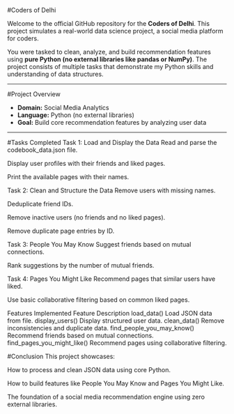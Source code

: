 #Coders of Delhi

Welcome to the official GitHub repository for the **Coders of Delhi**. This project simulates a real-world data science project, a social media platform for coders.

You were tasked to clean, analyze, and build recommendation features using **pure Python (no external libraries like pandas or NumPy)**. The project consists of multiple tasks that demonstrate my Python skills and understanding of data structures.

---

#Project Overview

- **Domain:** Social Media Analytics
- **Language:** Python (no external libraries)
- **Goal:** Build core recommendation features by analyzing user data

---

#Tasks Completed
Task 1: Load and Display the Data
Read and parse the codebook_data.json file.

Display user profiles with their friends and liked pages.

Print the available pages with their names.

Task 2: Clean and Structure the Data
Remove users with missing names.

Deduplicate friend IDs.

Remove inactive users (no friends and no liked pages).

Remove duplicate page entries by ID.

Task 3: People You May Know
Suggest friends based on mutual connections.

Rank suggestions by the number of mutual friends.

Task 4: Pages You Might Like
Recommend pages that similar users have liked.

Use basic collaborative filtering based on common liked pages.

Features Implemented
Feature	Description
load_data()	Load JSON data from file.
display_users()	Display structured user data.
clean_data()	Remove inconsistencies and duplicate data.
find_people_you_may_know()	Recommend friends based on mutual connections.
find_pages_you_might_like()	Recommend pages using collaborative filtering.

#Conclusion
This project showcases:

How to process and clean JSON data using core Python.

How to build features like People You May Know and Pages You Might Like.

The foundation of a social media recommendation engine using zero external libraries.
